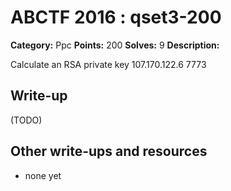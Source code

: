 # ABCTF 2016 : qset3-200

**Category:** Ppc
**Points:** 200
**Solves:** 9
**Description:**

Calculate an RSA private key 107.170.122.6 7773

## Write-up

(TODO)

## Other write-ups and resources

* none yet
